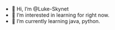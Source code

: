 - 👋 Hi, I’m @Luke-Skynet
- 👀 I’m interested in learning for right now.
- 🌱 I’m currently learning java, python.

<!---
Luke-Skynet/Luke-Skynet is a ✨ special ✨ repository because its `README.md` (this file) appears on your GitHub profile.
You can click the Preview link to take a look at your changes.
--->
